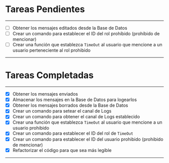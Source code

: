 # Tareas Pendientes

---
- [ ] Obtener los mensajes editados desde la Base de Datos
- [ ] Crear un comando para establecer el ID del rol prohíbido (prohíbido de mencionar)
- [ ] Crear una función que establezca `TimeOut` al usuario que mencione a un usuario perteneciente al rol prohibido
---

# Tareas Completadas

---
- [x] Obtener los mensajes enviados
- [x] Almacenar los mensajes en la Base de Datos para logearlos
- [x] Obtener los mensajes borrados desde la Base de Datos
- [x] Crear un comando para setear el canal de Logs
- [x] Crear un comando para obtener el canal de Logs establecido
- [x] Crear una función que establezca `TimeOut` al usuario que mencione a un usuario prohibido
- [x] Crear un comando para establecer el ID del rol de `TimeOut`
- [x] Crear un comando para establecer el ID del usuario prohibido (prohibido de mencionar)
- [x] Refactorizar el código para que sea más legible
---